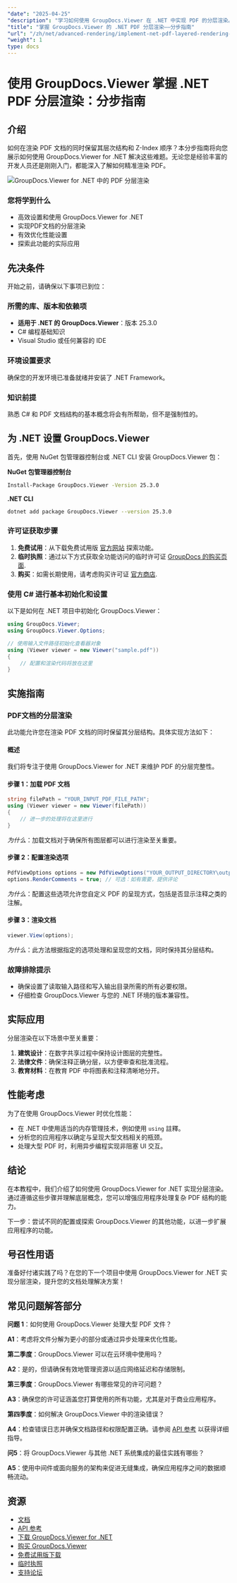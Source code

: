 ```yaml
---
"date": "2025-04-25"
"description": "学习如何使用 GroupDocs.Viewer 在 .NET 中实现 PDF 的分层渲染。本教程将详细讲解如何保留图层结构和 Z-Index。"
"title": "掌握 GroupDocs.Viewer 的 .NET PDF 分层渲染——分步指南"
"url": "/zh/net/advanced-rendering/implement-net-pdf-layered-rendering-groupdocs-viewer/"
"weight": 1
type: docs
---
```

# 使用 GroupDocs.Viewer 掌握 .NET PDF 分层渲染：分步指南

## 介绍

如何在渲染 PDF 文档的同时保留其层次结构和 Z-Index 顺序？本分步指南将向您展示如何使用 GroupDocs.Viewer for .NET 解决这些难题。无论您是经验丰富的开发人员还是刚刚入门，都能深入了解如何精准渲染 PDF。

![GroupDocs.Viewer for .NET 中的 PDF 分层渲染](/viewer/advanced-rendering/pdf-layered-rendering-img.png)

### 您将学到什么

- 高效设置和使用 GroupDocs.Viewer for .NET
- 实现PDF文档的分层渲染
- 有效优化性能设置
- 探索此功能的实际应用

## 先决条件

开始之前，请确保以下事项已到位：

### 所需的库、版本和依赖项

- **适用于 .NET 的 GroupDocs.Viewer**：版本 25.3.0
- C# 编程基础知识
- Visual Studio 或任何兼容的 IDE

### 环境设置要求

确保您的开发环境已准备就绪并安装了 .NET Framework。

### 知识前提

熟悉 C# 和 PDF 文档结构的基本概念将会有所帮助，但不是强制性的。

## 为 .NET 设置 GroupDocs.Viewer

首先，使用 NuGet 包管理器控制台或 .NET CLI 安装 GroupDocs.Viewer 包：

**NuGet 包管理器控制台**

```bash
Install-Package GroupDocs.Viewer -Version 25.3.0
```

**.NET CLI**

```bash
dotnet add package GroupDocs.Viewer --version 25.3.0
```

### 许可证获取步骤

1. **免费试用**：从下载免费试用版 [官方网站](https://releases.groupdocs.com/viewer/net/) 探索功能。
2. **临时执照**：通过以下方式获取全功能访问的临时许可证 [GroupDocs 的购买页面](https://purchase。groupdocs.com/temporary-license/).
3. **购买**：如需长期使用，请考虑购买许可证 [官方商店](https://purchase。groupdocs.com/buy).

### 使用 C# 进行基本初始化和设置

以下是如何在 .NET 项目中初始化 GroupDocs.Viewer：

```csharp
using GroupDocs.Viewer;
using GroupDocs.Viewer.Options;

// 使用输入文件路径初始化查看器对象
using (Viewer viewer = new Viewer("sample.pdf"))
{
    // 配置和渲染代码将放在这里
}
```

## 实施指南

### PDF文档的分层渲染

此功能允许您在渲染 PDF 文档的同时保留其分层结构。具体实现方法如下：

#### 概述

我们将专注于使用 GroupDocs.Viewer for .NET 来维护 PDF 的分层完整性。

#### 步骤 1：加载 PDF 文档

```csharp
string filePath = "YOUR_INPUT_PDF_FILE_PATH";
using (Viewer viewer = new Viewer(filePath))
{
    // 进一步的处理将在这里进行
}
```

*为什么*：加载文档对于确保所有图层都可以进行渲染至关重要。

#### 步骤 2：配置渲染选项

```csharp
PdfViewOptions options = new PdfViewOptions("YOUR_OUTPUT_DIRECTORY\output.pdf");
options.RenderComments = true; // 可选：如有需要，提供评论
```

*为什么*：配置这些选项允许您自定义 PDF 的呈现方式，包括是否显示注释之类的注解。

#### 步骤 3：渲染文档

```csharp
viewer.View(options);
```

*为什么*：此方法根据指定的选项处理和呈现您的文档，同时保持其分层结构。

### 故障排除提示

- 确保设置了读取输入路径和写入输出目录所需的所有必要权限。
- 仔细检查 GroupDocs.Viewer 与您的 .NET 环境的版本兼容性。

## 实际应用

分层渲染在以下场景中至关重要：

1. **建筑设计**：在数字共享过程中保持设计图层的完整性。
2. **法律文件**：确保注释正确分层，以方便审查和批准流程。
3. **教育材料**：在教育 PDF 中将图表和注释清晰地分开。

## 性能考虑

为了在使用 GroupDocs.Viewer 时优化性能：

- 在 .NET 中使用适当的内存管理技术，例如使用 `using` 註釋。
- 分析您的应用程序以确定与呈现大型文档相关的瓶颈。
- 处理大型 PDF 时，利用异步编程实现非阻塞 UI 交互。

## 结论

在本教程中，我们介绍了如何使用 GroupDocs.Viewer for .NET 实现分层渲染。通过遵循这些步骤并理解底层概念，您可以增强应用程序处理复杂 PDF 结构的能力。

下一步：尝试不同的配置或探索 GroupDocs.Viewer 的其他功能，以进一步扩展应用程序的功能。

## 号召性用语

准备好付诸实践了吗？在您的下一个项目中使用 GroupDocs.Viewer for .NET 实现分层渲染，提升您的文档处理解决方案！

## 常见问题解答部分

**问题 1**：如何使用 GroupDocs.Viewer 处理大型 PDF 文件？

**A1**：考虑将文件分解为更小的部分或通过异步处理来优化性能。

**第二季度**：GroupDocs.Viewer 可以在云环境中使用吗？

**A2**：是的，但请确保有效地管理资源以适应网络延迟和存储限制。

**第三季度**：GroupDocs.Viewer 有哪些常见的许可问题？

**A3**：确保您的许可证涵盖您打算使用的所有功能，尤其是对于商业应用程序。

**第四季度**：如何解决 GroupDocs.Viewer 中的渲染错误？

**A4**：检查错误日志并确保文档路径和权限配置正确。请参阅 [API 参考](https://reference.groupdocs.com/viewer/net/) 以获得详细指导。

**问5**：将 GroupDocs.Viewer 与其他 .NET 系统集成的最佳实践有哪些？

**A5**：使用中间件或面向服务的架构来促进无缝集成，确保应用程序之间的数据顺畅流动。

## 资源

- [文档](https://docs.groupdocs.com/viewer/net/)
- [API 参考](https://reference.groupdocs.com/viewer/net/)
- [下载 GroupDocs.Viewer for .NET](https://releases.groupdocs.com/viewer/net/)
- [购买 GroupDocs.Viewer](https://purchase.groupdocs.com/buy)
- [免费试用版下载](https://releases.groupdocs.com/viewer/net/)
- [临时执照](https://purchase.groupdocs.com/temporary-license/)
- [支持论坛](https://forum.groupdocs.com/c/viewer/9)
